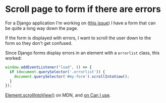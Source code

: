 # Scroll page to form if there are errors

For a Django application I'm working on ([this issue](https://github.com/simonw/django-sql-dashboard/issues/44)) I have a form that can be quite a long way down the page.

If the form is displayed with errors, I want to scroll the user down to the form so they don't get confused.

Since Django forms display errors in an element with a `errorlist` class, this worked:

```javascript
window.addEventListener("load", () => {
  if (document.querySelector('.errorlist')) {
    document.querySelector('#my-form').scrollIntoView();
  }
});
```

[Element.scrollIntoView()](https://developer.mozilla.org/en-US/docs/Web/API/Element/scrollIntoView) on MDN, and [on Can I use](https://caniuse.com/scrollintoview).
